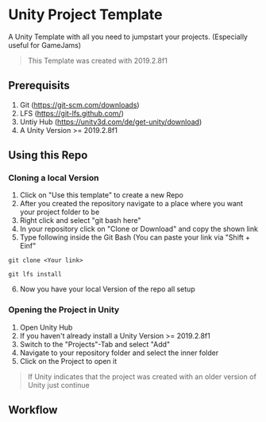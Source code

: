 # Unity Project Template
A Unity Template with all you need to jumpstart your projects. (Especially useful for GameJams)
> This Template was created with 2019.2.8f1

## Prerequisits
1. Git (https://git-scm.com/downloads)
2. LFS (https://git-lfs.github.com/)
3. Untiy Hub (https://unity3d.com/de/get-unity/download)
4. A Unity Version >= 2019.2.8f1 

## Using this Repo
### Cloning a local Version
1. Click on "Use this template" to create a new Repo
2. After you created the repository navigate to a place where you want your project folder to be
3. Right click and select "git bash here"
4. In your repository click on "Clone or Download" and copy the shown link
5. Type following inside the Git Bash (You can paste your link via "Shift + Einf"
```
git clone <Your link>
```
```
git lfs install
```
6. Now you have your local Version of the repo all setup

### Opening the Project in Unity
1. Open Unity Hub
2. If you haven't already install a Unity Version >= 2019.2.8f1
3. Switch to the "Projects"-Tab and select "Add"
4. Navigate to your repository folder and select the inner folder
5. Click on the Project to open it
> If Unity indicates that the project was created with an older version of Unity just continue

## Workflow
